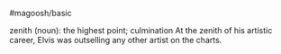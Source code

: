 #magoosh/basic

zenith (noun): the highest point; culmination 
At the zenith of his artistic career, Elvis was outselling any other artist on the charts. 
